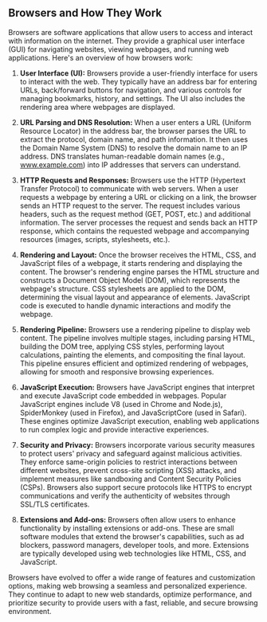 ## Browsers and How They Work

Browsers are software applications that allow users to access and interact with information on the internet. 
They provide a graphical user interface (GUI) for navigating websites, viewing webpages, and running web applications. 
Here's an overview of how browsers work:

1. **User Interface (UI):**
   Browsers provide a user-friendly interface for users to interact with the web. They typically have an address bar 
for entering URLs, back/forward buttons for navigation, and various controls for managing bookmarks, history, and settings.
The UI also includes the rendering area where webpages are displayed.

2. **URL Parsing and DNS Resolution:**
   When a user enters a URL (Uniform Resource Locator) in the address bar, the browser parses the URL to extract the
protocol, domain name, and path information. It then uses the Domain Name System (DNS) to resolve the domain name to an 
IP address. DNS translates human-readable domain names (e.g., www.example.com) into IP addresses that servers can understand.

3. **HTTP Requests and Responses:**
   Browsers use the HTTP (Hypertext Transfer Protocol) to communicate with web servers. When a user requests a webpage
by entering a URL or clicking on a link, the browser sends an HTTP request to the server. The request includes various 
headers, such as the request method (GET, POST, etc.) and additional information. The server processes the request and 
sends back an HTTP response, which contains the requested webpage and accompanying resources (images, scripts, stylesheets, etc.).

4. **Rendering and Layout:**
   Once the browser receives the HTML, CSS, and JavaScript files of a webpage, it starts rendering and displaying the 
content. The browser's rendering engine parses the HTML structure and constructs a Document Object Model (DOM), which 
represents the webpage's structure. CSS stylesheets are applied to the DOM, determining the visual layout and appearance
of elements. JavaScript code is executed to handle dynamic interactions and modify the webpage.

5. **Rendering Pipeline:**
   Browsers use a rendering pipeline to display web content. The pipeline involves multiple stages, including parsing 
HTML, building the DOM tree, applying CSS styles, performing layout calculations, painting the elements, and compositing
the final layout. This pipeline ensures efficient and optimized rendering of webpages, allowing for smooth and responsive
browsing experiences.

6. **JavaScript Execution:**
   Browsers have JavaScript engines that interpret and execute JavaScript code embedded in webpages. Popular JavaScript
engines include V8 (used in Chrome and Node.js), SpiderMonkey (used in Firefox), and JavaScriptCore (used in Safari). 
These engines optimize JavaScript execution, enabling web applications to run complex logic and provide interactive experiences.

7. **Security and Privacy:**
   Browsers incorporate various security measures to protect users' privacy and safeguard against malicious activities. 
They enforce same-origin policies to restrict interactions between different websites, prevent cross-site scripting (XSS)
attacks, and implement measures like sandboxing and Content Security Policies (CSPs). Browsers also support secure protocols
like HTTPS to encrypt communications and verify the authenticity of websites through SSL/TLS certificates.

8. **Extensions and Add-ons:**
   Browsers often allow users to enhance functionality by installing extensions or add-ons. These are small software 
modules that extend the browser's capabilities, such as ad blockers, password managers, developer tools, and more. 
Extensions are typically developed using web technologies like HTML, CSS, and JavaScript.

Browsers have evolved to offer a wide range of features and customization options, making web browsing a seamless and 
personalized experience. They continue to adapt to new web standards, optimize performance, and prioritize security to
provide users with a fast, reliable, and secure browsing environment.
